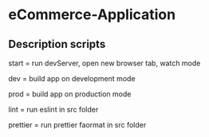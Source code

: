 # eCommerce-Application

## Description scripts

start = run devServer, open new browser tab, watch mode

dev = build app on development mode

prod = build app on production mode

lint = run eslint in src folder

prettier = run prettier faormat in src folder